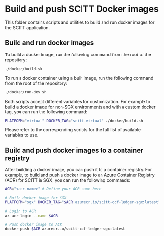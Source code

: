 # Build and push SCITT Docker images

This folder contains scripts and utilities to build and run docker images for the SCITT application.

## Build and run docker images

To build a docker image, run the following command from the root of the repository:

```bash
./docker/build.sh
```

To run a docker container using a built image, run the following command from the root of the repository:

```bash
./docker/run-dev.sh
```

Both scripts accept different variables for customization. For example to build a docker image for non-SGX environments and with a custom docker tag, you can run the following command:

```bash
PLATFORM="virtual" DOCKER_TAG="scitt-virtual" ./docker/build.sh
```

Please refer to the corresponding scripts for the full list of available variables to use.

## Build and push docker images to a container registry

After building a docker image, you can push it to a container registry. For example, to build and push a docker image to an Azure Container Registry (ACR) for SCITT in SGX, you can run the following commands:

```bash
ACR="<acr-name>" # Define your ACR name here

# Build docker image for SGX
PLATFORM="sgx" DOCKER_TAG="$ACR.azurecr.io/scitt-ccf-ledger-sgx:latest" ./docker/build.sh

# Login to ACR
az acr login --name $ACR 

# Push docker image to ACR
docker push $ACR.azurecr.io/scitt-ccf-ledger-sgx:latest
```
